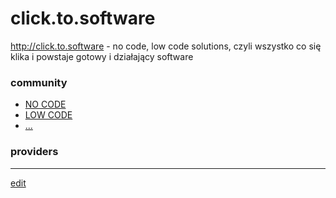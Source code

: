 # click.to.software

http://click.to.software - no code, low code solutions,  czyli wszystko co się klika i powstaje gotowy i działający software 


### community

+ [NO CODE]()
+ [LOW CODE]()
+ [...]()

### providers



---

[edit](https://github.com/text-to-software/click.to.software/edit/main/README.md)
